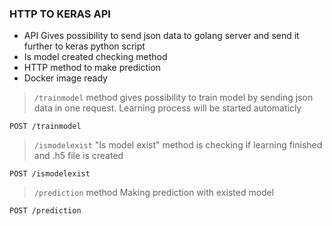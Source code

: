 ### HTTP TO KERAS API

- API Gives possibility to send json data to golang server and send it further to keras python script 
- Is model created checking method
- HTTP method to make prediction
- Docker image ready


> ``/trainmodel`` method gives possibility to train model by sending json data in one request.
> Learning process will be started automaticly
```
POST /trainmodel
```

> ``/ismodelexist`` "Is model exist" method is checking if learning finished and .h5 file is created 
```
POST /ismodelexist
```

> ``/prediction`` method Making prediction with existed model
```
POST /prediction
```